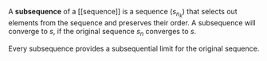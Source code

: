 A **subsequence** of a [[sequence]] is a sequence $\left(s_{n_k}\right)$ that selects out elements from the sequence and preserves their order. A subsequence will converge to $s$, if the original sequence $s_n$ converges to $s$.

Every subsequence provides a subsequential limit for the original sequence.